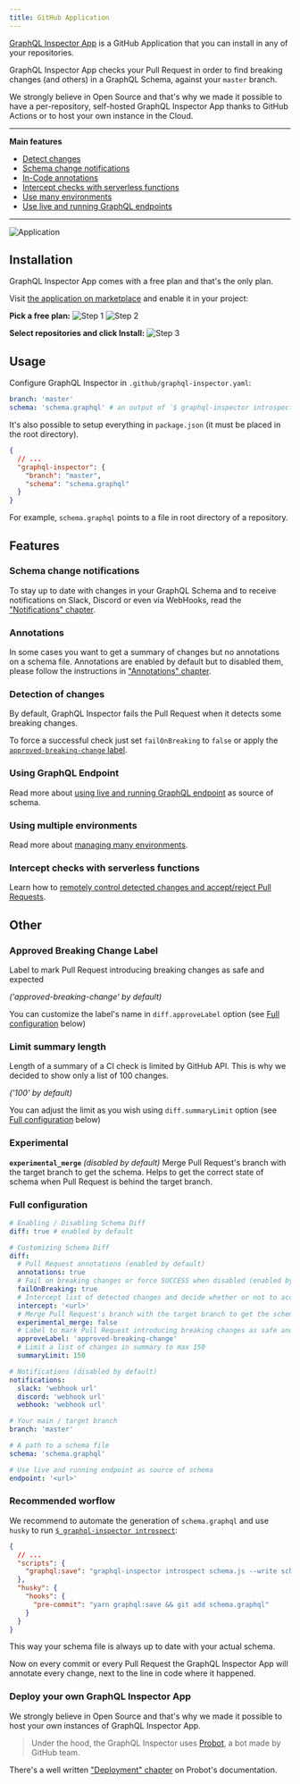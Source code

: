 ```yaml
---
title: GitHub Application
---
```


[GraphQL Inspector App](https://github.com/apps/graphql-inspector) is a GitHub Application that you can install in any of your repositories.

GraphQL Inspector App checks your Pull Request in order to find breaking changes (and others) in a GraphQL Schema, against your `master` branch.

We strongly believe in Open Source and that's why we made it possible to have a per-repository, self-hosted GraphQL Inspector App thanks to GitHub Actions or to host your own instance in the Cloud.

---

**Main features**

- [Detect changes](#detection-of-changes)
- [Schema change notifications](#schema-change-notifications)
- [In-Code annotations](#annotations)
- [Intercept checks with serverless functions](../recipes/intercept.md)
- [Use many environments](../recipes/environments.md)
- [Use live and running GraphQL endpoints](../recipes/endpoints.md)

---

![Application](/img/github/app-action.jpg)

## Installation

GraphQL Inspector App comes with a free plan and that's the only plan.

Visit [the application on marketplace](https://github.com/marketplace/graphql-inspector) and enable it in your project:

**Pick a free plan:**
![Step 1](/img/github/app-setup-plan.jpg)
![Step 2](/img/github/app-install.jpg)

**Select repositories and click Install:**
![Step 3](/img/github/app-repositories.jpg)

## Usage

Configure GraphQL Inspector in `.github/graphql-inspector.yaml`:

```yaml
branch: 'master'
schema: 'schema.graphql' # an output of `$ graphql-inspector introspect ...`
```

It's also possible to setup everything in `package.json` (it must be placed in the root directory).

```json
{
  // ...
  "graphql-inspector": {
    "branch": "master",
    "schema": "schema.graphql"
  }
}
```

For example, `schema.graphql` points to a file in root directory of a repository.

## Features

### Schema change notifications

To stay up to date with changes in your GraphQL Schema and to receive notifications on Slack, Discord or even via WebHooks, read the ["Notifications" chapter](../essentials/notifications.md).

### Annotations

In some cases you want to get a summary of changes but no annotations on a schema file. Annotations are enabled by default but to disabled them, please follow the instructions in ["Annotations" chapter](../recipes/annotations.md).

### Detection of changes

By default, GraphQL Inspector fails the Pull Request when it detects some breaking changes. 

To force a successful check just set `failOnBreaking` to `false` or apply the [`approved-breaking-change` label](#approved-breaking-change-label).

### Using GraphQL Endpoint

Read more about [using live and running GraphQL endpoint](../recipes/endpoints.md) as source of schema.

### Using multiple environments

Read more about [managing many environments](../recipes/environments.md).

### Intercept checks with serverless functions

Learn how to [remotely control detected changes and accept/reject Pull Requests](../recipes/intercept.md).

## Other

### Approved Breaking Change Label

Label to mark Pull Request introducing breaking changes as safe and expected

_('approved-breaking-change' by default)_

You can customize the label's name in `diff.approveLabel` option (see [Full configuration](#full-configuration) below)

### Limit summary length

Length of a summary of a CI check is limited by GitHub API. This is why we decided to show only a list of 100 changes.

_('100' by default)_

You can adjust the limit as you wish using `diff.summaryLimit` option (see [Full configuration](#full-configuration) below)

### Experimental

**`experimental_merge`**
_(disabled by default)_
Merge Pull Request's branch with the target branch to get the schema.
Helps to get the correct state of schema when Pull Request is behind the target branch.

### Full configuration

```yaml
# Enabling / Disabling Schema Diff
diff: true # enabled by default

# Customizing Schema Diff
diff:
  # Pull Request annotations (enabled by default)
  annotations: true
  # Fail on breaking changes or force SUCCESS when disabled (enabled by default)
  failOnBreaking: true
  # Intercept list of detected changes and decide whether or not to accept a Pull Request
  intercept: '<url>'
  # Merge Pull Request's branch with the target branch to get the schema (disabled by default)
  experimental_merge: false
  # Label to mark Pull Request introducing breaking changes as safe and expected ('approved-breaking-change' by default)
  approveLabel: 'approved-breaking-change'
  # Limit a list of changes in summary to max 150
  summaryLimit: 150

# Notifications (disabled by default)
notifications:
  slack: 'webhook url'
  discord: 'webhook url'
  webhook: 'webhook url'

# Your main / target branch
branch: 'master'

# A path to a schema file
schema: 'schema.graphql'

# Use live and running endpoint as source of schema
endpoint: '<url>'
```

### Recommended worflow

We recommend to automate the generation of `schema.graphql` and use `husky` to run [`$ graphql-inspector introspect`](../essentials/introspect.md):

```json
{
  // ...
  "scripts": {
    "graphql:save": "graphql-inspector introspect schema.js --write schema.graphql"
  },
  "husky": {
    "hooks": {
      "pre-commit": "yarn graphql:save && git add schema.graphql"
    }
  }
}
```

This way your schema file is always up to date with your actual schema.

Now on every commit or every Pull Request the GraphQL Inspector App will annotate every change, next to the line in code where it happened.

### Deploy your own GraphQL Inspector App

We strongly believe in Open Source and that's why we made it possible to host your own instances of GraphQL Inspector App.

> Under the hood, the GraphQL Inspector uses [Probot](https://probot.github.io), a bot made by GitHub team.

There's a well written ["Deployment" chapter](https://probot.github.io/docs/deployment/) on Probot's documentation.
